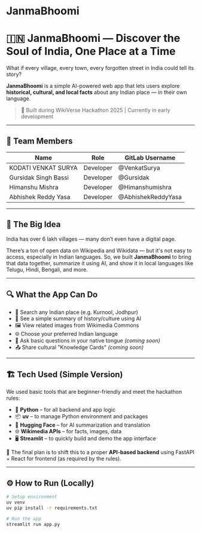 # JanmaBhoomi
# 🇮🇳 JanmaBhoomi — Discover the Soul of India, One Place at a Time

What if every village, every town, every forgotten street in India could tell its story?

**JanmaBhoomi** is a simple AI-powered web app that lets users explore **historical, cultural, and local facts** about any Indian place — in their own language.

> 🚀 Built during WikiVerse Hackathon 2025 | Currently in early development

---

## 👥 Team Members

| Name                 | Role       | GitLab Username         |
|----------------------|------------|------------------------ |
| KODATI VENKAT SURYA  | Developer  | @VenkatSurya            |
| Gursidak Singh Bassi | Developer  | @Gursidak               |
| Himanshu Mishra      | Developer  | @Himanshumishra         |
| Abhishek Reddy Yasa  | Developer  | @AbhishekReddyYasa      |

---

## 🧠 The Big Idea

India has over 6 lakh villages — many don’t even have a digital page.

There’s a ton of open data on Wikipedia and Wikidata — but it's not easy to access, especially in Indian languages. So, we built **JanmaBhoomi** to bring that data together, summarize it using AI, and show it in local languages like Telugu, Hindi, Bengali, and more.

---

## 🔍 What the App Can Do

- 🔎 Search any Indian place (e.g. Kurnool, Jodhpur)
- 🧠 See a simple summary of history/culture using AI
- 🖼️ View related images from Wikimedia Commons
- 🌐 Choose your preferred Indian language
- 💬 Ask basic questions in your native tongue *(coming soon)*
- 📤 Share cultural "Knowledge Cards" *(coming soon)*

---

## 🏗️ Tech Used (Simple Version)

We used basic tools that are beginner-friendly and meet the hackathon rules:

- 🐍 **Python** – for all backend and app logic
- 📦 **uv** – to manage Python environment and packages
- 🧠 **Hugging Face** – for AI summarization and translation
- 🌐 **Wikimedia APIs** – for facts, images, data
- 🖥️ **Streamlit** – to quickly build and demo the app interface

📌 The final plan is to shift this to a proper **API-based backend** using FastAPI + React for frontend (as required by the rules).

---

## ⚙️ How to Run (Locally)

```bash
# Setup environment
uv venv
uv pip install -r requirements.txt

# Run the app
streamlit run app.py

